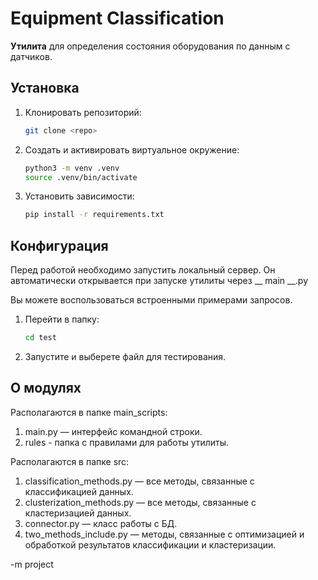 #  Equipment Classification

**Утилита** для определения состояния оборудования по данным с датчиков.

## Установка

1.  Клонировать репозиторий:

    ```bash
    git clone <repo>
    ```

2. Создать и активировать виртуальное окружение:

    ```bash
    python3 -m venv .venv
    source .venv/bin/activate
    ```
   
3. Установить зависимости:

    ```bash
    pip install -r requirements.txt
    ```
   
## Конфигурация
Перед работой необходимо запустить локальный сервер. Он автоматически открывается при запуске утилиты через __ main __.py

Вы можете воспользоваться встроенными примерами запросов.

1.  Перейти в папку:

    ```bash
    cd test
    ```

2. Запустите и выберете файл для тестирования.
   
## О модулях
Располагаются в папке main_scripts:

1. main.py — интерфейс командной строки.
2. rules - папка с правилами для работы утилиты.

Располагаются в папке src:

1. classification_methods.py — все методы, связанные с классификацией данных.
2. clusterization_methods.py — все методы, связанные с кластеризацией данных.
3. connector.py — класс работы с БД.
4. two_methods_include.py — методы, связанные с оптимизацией и обработкой результатов классификации и кластеризации.

- m   p r o j e c t  
 